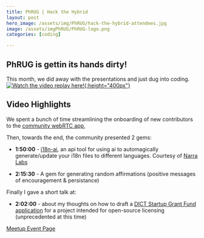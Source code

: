 ```yaml
---
title: PhRUG | Hack the Hybrid
layout: post
hero_image: /assets/img/PhRUG/hack-the-hybrid-attendees.jpg
image: /assets/imgPhRUG/PhRUG-logo.png
categories: [coding]

---
```


## PhRUG is gettin its hands dirty!
This month, we did away with the presentations and just dug into coding.
[
	![Watch the video replay here!](/assets/img/PhRUG/hack-hybrid-vid-page.png){:height="400px"}
](https://www.facebook.com/phrug/videos/2615509495277217/)

## Video Highlights

We spent a bunch of time streamlining the onboarding of new contributors to the [community webRTC app](https://gitlab.com/phrug/hybrid-meetup-experiment),

Then, towards the end, the community presented 2 gems:
 - **1:50:00** - [i18n-ai](https://github.com/narralabs/i18n-ai), an api tool for using ai to automagically generate/update your i18n files to different languages.  Courtesy of [Narra Labs](https://www.narralabs.com/) 

 - **2:15:30** - A gem for generating random affirmations (positive messages of encouragement & persistance)

Finally I gave a short talk at:
 - **2:02:00** - about my thoughts on how to draft a [DICT Startup Grant Fund application](https://dict.gov.ph/wp-content/uploads/2023/03/DC-001-s.-2023-Startup-Grant-Fund-Guidelines.pdf) for a project intended for open-source licensing (unprecedented at this time)

[Meetup Event Page](https://www.meetup.com/ruby-phil/events/302437676/)